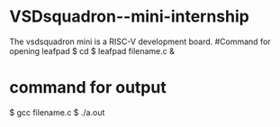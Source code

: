 # VSDsquadron--mini-internship
The vsdsquadron mini is a RISC-V development board.
#Command for opening leafpad 
$ cd
$ leafpad filename.c &

# command for output
$ gcc filename.c
$ ./a.out
